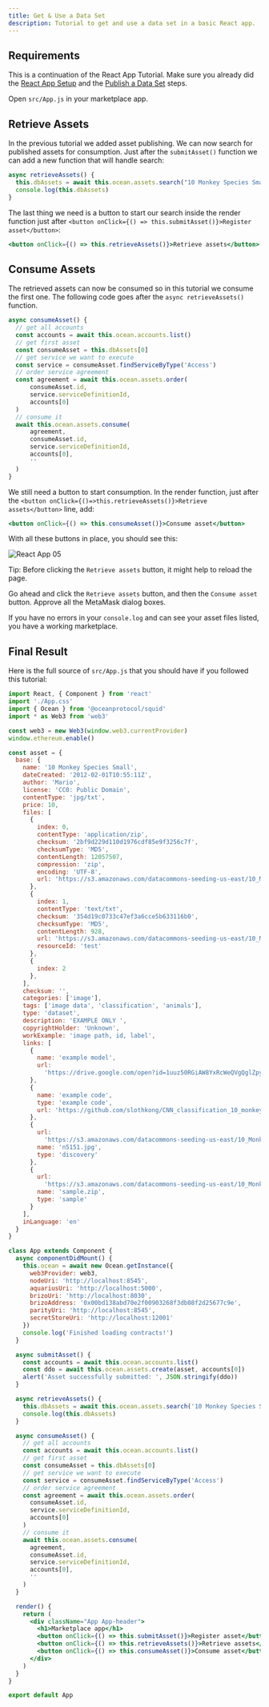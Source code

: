 ```yaml
---
title: Get & Use a Data Set
description: Tutorial to get and use a data set in a basic React app.
---
```


## Requirements

This is a continuation of the React App Tutorial. Make sure you already did the [React App Setup](/tutorials/react-setup/) and the [Publish a Data Set](/tutorials/react-publish-data-set/) steps.

Open `src/App.js` in your marketplace app.

## Retrieve Assets

In the previous tutorial we added asset publishing. We can now search for published assets for consumption. Just after the `submitAsset()` function we can add a new function that will handle search:

```js
async retrieveAssets() {
  this.dbAssets = await this.ocean.assets.search("10 Monkey Species Small")
  console.log(this.dbAssets)
}
```

The last thing we need is a button to start our search inside the render function just after `<button onClick={() => this.submitAsset()}>Register asset</button>`:

```jsx
<button onClick={() => this.retrieveAssets()}>Retrieve assets</button>
```

## Consume Assets

The retrieved assets can now be consumed so in this tutorial we consume the first one. The following code goes after the `async retrieveAssets()` function.

```js
async consumeAsset() {
  // get all accounts
  const accounts = await this.ocean.accounts.list()
  // get first asset
  const consumeAsset = this.dbAssets[0]
  // get service we want to execute
  const service = consumeAsset.findServiceByType('Access')
  // order service agreement
  const agreement = await this.ocean.assets.order(
      consumeAsset.id,
      service.serviceDefinitionId,
      accounts[0]
  )
  // consume it
  await this.ocean.assets.consume(
      agreement,
      consumeAsset.id,
      service.serviceDefinitionId,
      accounts[0],
      ''
  )
}
```

We still need a button to start consumption. In the render function, just after the `<button onClick={()=>this.retrieveAssets()}>Retrieve assets</button>` line, add:

```jsx
<button onClick={() => this.consumeAsset()}>Consume asset</button>
```

With all these buttons in place, you should see this:

![React App 05](images/react-app-05.png)

Tip: Before clicking the `Retrieve assets` button, it might help to reload the page.

Go ahead and click the `Retrieve assets` button, and then the `Consume asset` button. Approve all the MetaMask dialog boxes.

If you have no errors in your `console.log` and can see your asset files listed, you have a working marketplace.

## Final Result

Here is the full source of `src/App.js` that you should have if you followed this tutorial:

```jsx
import React, { Component } from 'react'
import './App.css'
import { Ocean } from '@oceanprotocol/squid'
import * as Web3 from 'web3'

const web3 = new Web3(window.web3.currentProvider)
window.ethereum.enable()

const asset = {
  base: {
    name: '10 Monkey Species Small',
    dateCreated: '2012-02-01T10:55:11Z',
    author: 'Mario',
    license: 'CC0: Public Domain',
    contentType: 'jpg/txt',
    price: 10,
    files: [
      {
        index: 0,
        contentType: 'application/zip',
        checksum: '2bf9d229d110d1976cdf85e9f3256c7f',
        checksumType: 'MD5',
        contentLength: 12057507,
        compression: 'zip',
        encoding: 'UTF-8',
        url: 'https://s3.amazonaws.com/datacommons-seeding-us-east/10_Monkey_Species_Small/assets/training.zip'
      },
      {
        index: 1,
        contentType: 'text/txt',
        checksum: '354d19c0733c47ef3a6cce5b633116b0',
        checksumType: 'MD5',
        contentLength: 928,
        url: 'https://s3.amazonaws.com/datacommons-seeding-us-east/10_Monkey_Species_Small/assets/monkey_labels.txt'
        resourceId: 'test'
      },
      {
        index: 2
      },
    ],
    checksum: '',
    categories: ['image'],
    tags: ['image data', 'classification', 'animals'],
    type: 'dataset',
    description: 'EXAMPLE ONLY ',
    copyrightHolder: 'Unknown',
    workExample: 'image path, id, label',
    links: [
      {
        name: 'example model',
        url:
          'https://drive.google.com/open?id=1uuz50RGiAW8YxRcWeQVgQglZpyAebgSM'
      },
      {
        name: 'example code',
        type: 'example code',
        url: 'https://github.com/slothkong/CNN_classification_10_monkey_species'
      },
      {
        url:
          'https://s3.amazonaws.com/datacommons-seeding-us-east/10_Monkey_Species_Small/links/discovery/n5151.jpg',
        name: 'n5151.jpg',
        type: 'discovery'
      },
      {
        url:
          'https://s3.amazonaws.com/datacommons-seeding-us-east/10_Monkey_Species_Small/links/sample/sample.zip',
        name: 'sample.zip',
        type: 'sample'
      }
    ],
    inLanguage: 'en'
  }
}

class App extends Component {
  async componentDidMount() {
    this.ocean = await new Ocean.getInstance({
      web3Provider: web3,
      nodeUri: 'http://localhost:8545',
      aquariusUri: 'http://localhost:5000',
      brizoUri: 'http://localhost:8030',
      brizoAddress: '0x00bd138abd70e2f00903268f3db08f2d25677c9e',
      parityUri: 'http://localhost:8545',
      secretStoreUri: 'http://localhost:12001'
    })
    console.log('Finished loading contracts!')
  }

  async submitAsset() {
    const accounts = await this.ocean.accounts.list()
    const ddo = await this.ocean.assets.create(asset, accounts[0])
    alert('Asset successfully submitted: ', JSON.stringify(ddo))
  }

  async retrieveAssets() {
    this.dbAssets = await this.ocean.assets.search('10 Monkey Species Small')
    console.log(this.dbAssets)
  }

  async consumeAsset() {
    // get all accounts
    const accounts = await this.ocean.accounts.list()
    // get first asset
    const consumeAsset = this.dbAssets[0]
    // get service we want to execute
    const service = consumeAsset.findServiceByType('Access')
    // order service agreement
    const agreement = await this.ocean.assets.order(
      consumeAsset.id,
      service.serviceDefinitionId,
      accounts[0]
    )
    // consume it
    await this.ocean.assets.consume(
      agreement,
      consumeAsset.id,
      service.serviceDefinitionId,
      accounts[0],
      ''
    )
  }

  render() {
    return (
      <div className="App App-header">
        <h1>Marketplace app</h1>
        <button onClick={() => this.submitAsset()}>Register asset</button>
        <button onClick={() => this.retrieveAssets()}>Retrieve assets</button>
        <button onClick={() => this.consumeAsset()}>Consume asset</button>
      </div>
    )
  }
}

export default App
```
